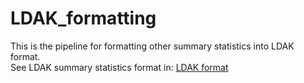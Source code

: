 # LDAK_formatting

This is the pipeline for formatting other summary statistics into LDAK format.   
See LDAK summary statistics format in:   [LDAK format](https://dougspeed.com/file-formats/)
